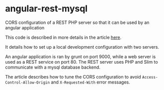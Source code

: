 angular-rest-mysql
==================

CORS configuration of a REST PHP server so that it can be used by an angular application

This code is described in more details in the article [here](http://TBD).

It details how to set up a local development configuration with two servers.

An angular application is ran by grunt on port 9000, while a web server is used
as a REST service on port 80. The REST server uses PHP and Slim to communicate
with a mysql database backend.

The article describes how to tune the CORS configuration to avoid `Access-Control-Allow-Origin`
and `X-Requested-With` error messages.